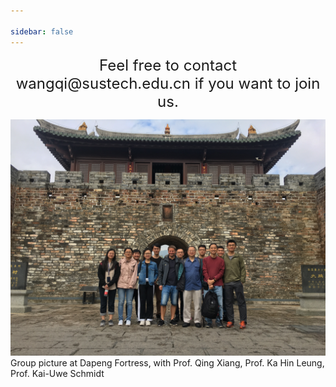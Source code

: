 ```yaml
---

sidebar: false
---
```


<div style="text-align: center; font-size: 24px">Feel free to contact wangqi@sustech.edu.cn if you want to join us. </div>

![](./dapeng.jpg)
Group picture at Dapeng Fortress, with Prof. Qing Xiang, Prof. Ka Hin Leung, Prof. Kai-Uwe Schmidt